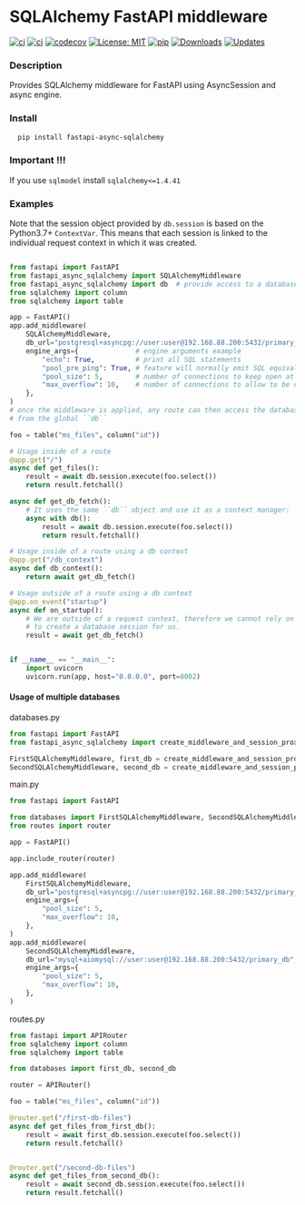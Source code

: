 # SQLAlchemy FastAPI middleware

[![ci](https://img.shields.io/badge/Support-Ukraine-FFD500?style=flat&labelColor=005BBB)](https://img.shields.io/badge/Support-Ukraine-FFD500?style=flat&labelColor=005BBB)
[![ci](https://github.com/h0rn3t/fastapi-async-sqlalchemy/workflows/ci/badge.svg)](https://github.com/h0rn3t/fastapi-async-sqlalchemy/workflows/ci/badge.svg)
[![codecov](https://codecov.io/gh/h0rn3t/fastapi-async-sqlalchemy/branch/main/graph/badge.svg?token=F4NJ34WKPY)](https://codecov.io/gh/h0rn3t/fastapi-async-sqlalchemy)
[![License: MIT](https://img.shields.io/badge/License-MIT-yellow.svg)](https://opensource.org/licenses/MIT)
[![pip](https://img.shields.io/pypi/v/fastapi_async_sqlalchemy?color=blue)](https://pypi.org/project/fastapi-async-sqlalchemy/)
[![Downloads](https://static.pepy.tech/badge/fastapi-async-sqlalchemy)](https://pepy.tech/project/fastapi-async-sqlalchemy)
[![Updates](https://pyup.io/repos/github/h0rn3t/fastapi-async-sqlalchemy/shield.svg)](https://pyup.io/repos/github/h0rn3t/fastapi-async-sqlalchemy/)

### Description

Provides SQLAlchemy middleware for FastAPI using AsyncSession and async engine.

### Install

```bash
  pip install fastapi-async-sqlalchemy
```

### Important !!!
If you use ```sqlmodel``` install ```sqlalchemy<=1.4.41```


### Examples

Note that the session object provided by ``db.session`` is based on the Python3.7+ ``ContextVar``. This means that
each session is linked to the individual request context in which it was created.

```python

from fastapi import FastAPI
from fastapi_async_sqlalchemy import SQLAlchemyMiddleware
from fastapi_async_sqlalchemy import db  # provide access to a database session
from sqlalchemy import column
from sqlalchemy import table

app = FastAPI()
app.add_middleware(
    SQLAlchemyMiddleware,
    db_url="postgresql+asyncpg://user:user@192.168.88.200:5432/primary_db",
    engine_args={              # engine arguments example
        "echo": True,          # print all SQL statements
        "pool_pre_ping": True, # feature will normally emit SQL equivalent to “SELECT 1” each time a connection is checked out from the pool
        "pool_size": 5,        # number of connections to keep open at a time
        "max_overflow": 10,    # number of connections to allow to be opened above pool_size
    },
)
# once the middleware is applied, any route can then access the database session
# from the global ``db``

foo = table("ms_files", column("id"))

# Usage inside of a route
@app.get("/")
async def get_files():
    result = await db.session.execute(foo.select())
    return result.fetchall()

async def get_db_fetch():
    # It uses the same ``db`` object and use it as a context manager:
    async with db():
        result = await db.session.execute(foo.select())
        return result.fetchall()

# Usage inside of a route using a db context
@app.get("/db_context")
async def db_context():
    return await get_db_fetch()

# Usage outside of a route using a db context
@app.on_event("startup")
async def on_startup():
    # We are outside of a request context, therefore we cannot rely on ``SQLAlchemyMiddleware``
    # to create a database session for us.
    result = await get_db_fetch()


if __name__ == "__main__":
    import uvicorn
    uvicorn.run(app, host="0.0.0.0", port=8002)

```

#### Usage of multiple databases

databases.py

```python
from fastapi import FastAPI
from fastapi_async_sqlalchemy import create_middleware_and_session_proxy

FirstSQLAlchemyMiddleware, first_db = create_middleware_and_session_proxy()
SecondSQLAlchemyMiddleware, second_db = create_middleware_and_session_proxy()
```

main.py

```python
from fastapi import FastAPI

from databases import FirstSQLAlchemyMiddleware, SecondSQLAlchemyMiddleware
from routes import router

app = FastAPI()

app.include_router(router)

app.add_middleware(
    FirstSQLAlchemyMiddleware,
    db_url="postgresql+asyncpg://user:user@192.168.88.200:5432/primary_db",
    engine_args={
        "pool_size": 5,
        "max_overflow": 10,
    },
)
app.add_middleware(
    SecondSQLAlchemyMiddleware,
    db_url="mysql+aiomysql://user:user@192.168.88.200:5432/primary_db",
    engine_args={
        "pool_size": 5,
        "max_overflow": 10,
    },
)
```

routes.py

```python
from fastapi import APIRouter
from sqlalchemy import column
from sqlalchemy import table

from databases import first_db, second_db

router = APIRouter()

foo = table("ms_files", column("id"))

@router.get("/first-db-files")
async def get_files_from_first_db():
    result = await first_db.session.execute(foo.select())
    return result.fetchall()


@router.get("/second-db-files")
async def get_files_from_second_db():
    result = await second_db.session.execute(foo.select())
    return result.fetchall()
```
